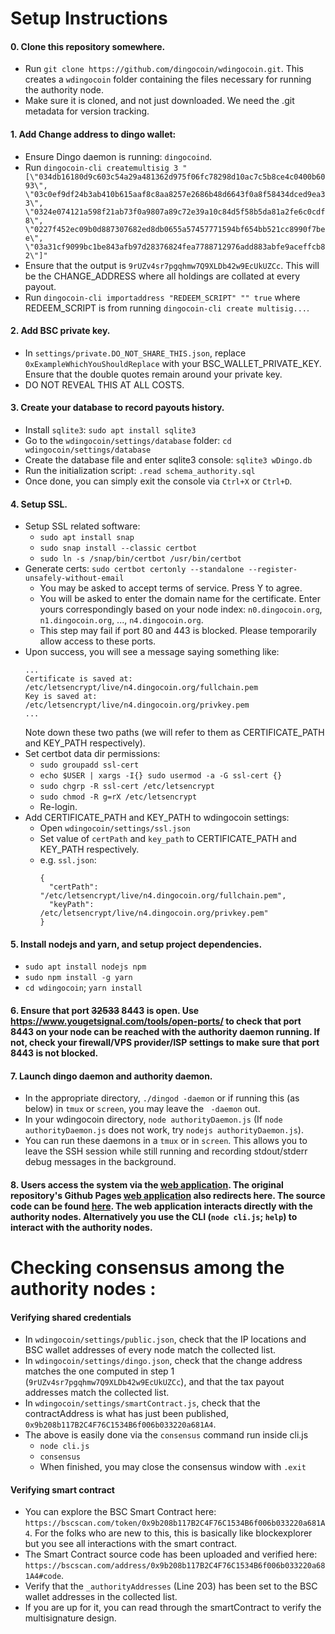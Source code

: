 # Setup Instructions

#### 0. Clone this repository somewhere.
- Run `git clone https://github.com/dingocoin/wdingocoin.git`. This creates a `wdingocoin` folder containing the files necessary for running the authority node.
- Make sure it is cloned, and not just downloaded. We need the .git metadata for version tracking.

#### 1. Add Change address to dingo wallet:
- Ensure Dingo daemon is running: `dingocoind`.
- Run `dingocoin-cli createmultisig 3 "[\"034db16180d9c603c54a29a481362d975f06fc78298d10ac7c5b8ce4c0400b6093\", \"03c0ef9df24b3ab410b615aaf8c8aa8257e2686b48d6643f0a8f58434dced9ea33\", \"0324e074121a598f21ab73f0a9807a89c72e39a10c84d5f58b5da81a2fe6c0cdf8\", \"0227f452ec09b0d887307682ed8db0655a57457771594bf654bb521cc8990f7bee\", \"03a31cf9099bc1be843afb97d28376824fea7788712976add883abfe9aceffcb82\"]"`
- Ensure that the output is `9rUZv4sr7pgqhmw7Q9XLDb42w9EcUkUZCc`. This will be the CHANGE_ADDRESS where all holdings are collated at every payout.
- Run `dingocoin-cli importaddress "REDEEM_SCRIPT" "" true` where REDEEM_SCRIPT is from running `dingocoin-cli create multisig...`.

#### 2. Add BSC private key.
- In `settings/private.DO_NOT_SHARE_THIS.json`, replace `0xExampleWhichYouShouldReplace` with your BSC_WALLET_PRIVATE_KEY. Ensure that the double quotes remain around your private key.
- DO NOT REVEAL THIS AT ALL COSTS.

#### 3. Create your database to record payouts history.
- Install `sqlite3`: `sudo apt install sqlite3`
- Go to the `wdingocoin/settings/database` folder: `cd wdingocoin/settings/database`
- Create the database file and enter sqlite3 console: `sqlite3 wDingo.db`
- Run the initialization script: `.read schema_authority.sql`
- Once done, you can simply exit the console via `Ctrl+X` or `Ctrl+D`.

#### 4. Setup SSL.
- Setup SSL related software:
    - `sudo apt install snap`
    - `sudo snap install --classic certbot`
    - `sudo ln -s /snap/bin/certbot /usr/bin/certbot`
- Generate certs: `sudo certbot certonly --standalone --register-unsafely-without-email`
    - You may be asked to accept terms of service. Press Y to agree.
    - You will be asked to enter the domain name for the certificate. Enter yours correspondingly based on your node index: `n0.dingocoin.org`, `n1.dingocoin.org`, ..., `n4.dingocoin.org`.
    - This step may fail if port 80 and 443 is blocked. Please temporarily allow access to these ports.
- Upon success, you will see a message saying something like:
    ```
    ...
    Certificate is saved at: /etc/letsencrypt/live/n4.dingocoin.org/fullchain.pem
    Key is saved at:         /etc/letsencrypt/live/n4.dingocoin.org/privkey.pem
    ...
    ```
    Note down these two paths (we will refer to them as CERTIFICATE_PATH and KEY_PATH respectively).
- Set certbot data dir permissions: 
    - `sudo groupadd ssl-cert`
    - `echo $USER | xargs -I{} sudo usermod -a -G ssl-cert {}`
    - `sudo chgrp -R ssl-cert /etc/letsencrypt`
    - `sudo chmod -R g=rX /etc/letsencrypt`
    - Re-login.
- Add CERTIFICATE_PATH and KEY_PATH to wdingocoin settings:
    - Open `wdingocoin/settings/ssl.json`
    - Set value of `certPath` and `key_path` to CERTIFICATE_PATH and KEY_PATH respectively.
    - e.g. `ssl.json`:
        ```
        {
          "certPath": "/etc/letsencrypt/live/n4.dingocoin.org/fullchain.pem",
          "keyPath": /etc/letsencrypt/live/n4.dingocoin.org/privkey.pem"
        }
        ```

#### 5. Install nodejs and yarn, and setup project dependencies.
- `sudo apt install nodejs npm`
- `sudo npm install -g yarn`
- `cd wdingocoin`; `yarn install`

#### 6. Ensure that port ~~32533~~ 8443 is open. Use https://www.yougetsignal.com/tools/open-ports/ to check that port 8443 on your node can be reached with the authority daemon running. If not, check your firewall/VPS provider/ISP settings to make sure that port 8443 is not blocked.

#### 7. Launch dingo daemon and authority daemon.
- In the appropriate directory, `./dingod -daemon` or if running this (as below) in `tmux` or `screen`, you may leave the ` -daemon` out.
- In your wdingocoin directory, `node authorityDaemon.js` (If `node authorityDaemon.js` does not work, try `nodejs authorityDaemon.js`).
- You can run these daemons in a `tmux` or in `screen`. This allows you to leave the SSH session while still running and recording stdout/stderr debug messages in the background.

#### 8. Users access the system via the [web application](https://wrap.dingocoin.org/). The original repository's Github Pages [web application](https://wdingocoin.github.io/wdingocoin-frontend/) also redirects here. The source code can be found [here](https://github.com/dingocoin/wdingocoin-frontend). The web application interacts directly with the authority nodes. Alternatively you use the CLI (`node cli.js`; `help`) to interact with the authority nodes.

# Checking consensus among the authority nodes :

#### Verifying shared credentials
- In `wdingocoin/settings/public.json`, check that the IP locations and BSC wallet addresses of every node match the collected list.
- In `wdingocoin/settings/dingo.json`, check that the change address matches the one computed in step 1 (`9rUZv4sr7pgqhmw7Q9XLDb42w9EcUkUZCc`), and that the tax payout addresses match the collected list.
- In `wdingocoin/settings/smartContract.js`, check that the contractAddress is what has just been published, `0x9b208b117B2C4F76C1534B6f006b033220a681A4`.
- The above is easily done via the `consensus` command run inside cli.js
    - `node cli.js`
    - `consensus`
    - When finished, you may close the consensus window with `.exit`

#### Verifying smart contract
- You can explore the BSC Smart Contract here: `https://bscscan.com/token/0x9b208b117B2C4F76C1534B6f006b033220a681A4`. For the folks who are new to this, this is basically like blockexplorer but you see all interactions with the smart contract.
- The Smart Contract source code has been uploaded and verified here: `https://bscscan.com/address/0x9b208b117B2C4F76C1534B6f006b033220a681A4#code`.
- Verify that the `_authorityAddresses` (Line 203) has been set to the BSC wallet addresses in the collected list.
- If you are up for it, you can read through the smartContract to verify the multisignature design.
